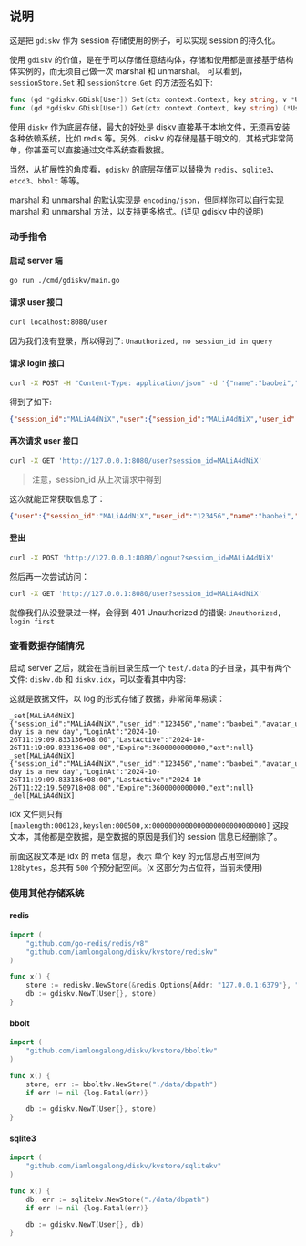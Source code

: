 ## 说明

这是把 `gdiskv` 作为 session 存储使用的例子，可以实现 session 的持久化。

使用 `gdiskv` 的价值，是在于可以存储任意结构体，存储和使用都是直接基于结构体实例的，而无须自己做一次 marshal 和 unmarshal。
可以看到，`sessionStore.Set` 和 `sessionStore.Get` 的方法签名如下:
```go
func (gd *gdiskv.GDisk[User]) Set(ctx context.Context, key string, v *User) error
func (gd *gdiskv.GDisk[User]) Get(ctx context.Context, key string) (*User, bool, error)
```

使用 `diskv` 作为底层存储，最大的好处是 diskv 直接基于本地文件，无须再安装各种依赖系统，比如 redis 等。另外，diskv 的存储是基于明文的，其格式非常简单，你甚至可以直接通过文件系统查看数据。

当然，从扩展性的角度看，`gdiskv` 的底层存储可以替换为 `redis`、`sqlite3`、`etcd3`、`bbolt` 等等。

marshal 和 unmarshal 的默认实现是 `encoding/json`，但同样你可以自行实现 marshal 和 unmarshal 方法，以支持更多格式。(详见 gdiskv 中的说明)

### 动手指令

#### 启动 server 端
```bash
go run ./cmd/gdiskv/main.go
```

#### 请求 user 接口
```bash
curl localhost:8080/user
```
因为我们没有登录，所以得到了: `Unauthorized, no session_id in query`

#### 请求 login 接口
```bash
curl -X POST -H "Content-Type: application/json" -d '{"name":"baobei","user_id":"123456","slogan":"every day is a new day"}' http://localhost:8080/login
```
得到了如下:
```json
{"session_id":"MALiA4dNiX","user":{"session_id":"MALiA4dNiX","user_id":"123456","name":"baobei","avatar_url":"","slogan":"every day is a new day","LoginAt":"2024-10-26T11:19:09.833136+08:00","LastActive":"2024-10-26T11:19:09.833136+08:00","Expire":3600000000000,"ext":null}}
```

#### 再次请求 user 接口

```bash
curl -X GET 'http://127.0.0.1:8080/user?session_id=MALiA4dNiX'
```
> 注意，session_id 从上次请求中得到

这次就能正常获取信息了：
```json
{"user":{"session_id":"MALiA4dNiX","user_id":"123456","name":"baobei","avatar_url":"","slogan":"every day is a new day","LoginAt":"2024-10-26T11:19:09.833136+08:00","LastActive":"2024-10-26T11:22:19.509718+08:00","Expire":3600000000000,"ext":null}}
```

#### 登出
```bash
curl -X POST 'http://127.0.0.1:8080/logout?session_id=MALiA4dNiX'
```

然后再一次尝试访问：
```bash
curl -X GET 'http://127.0.0.1:8080/user?session_id=MALiA4dNiX'
```
就像我们从没登录过一样，会得到 401 Unauthorized 的错误: `Unauthorized, login first`

### 查看数据存储情况

启动 server 之后，就会在当前目录生成一个 `test/.data` 的子目录，其中有两个文件: `diskv.db` 和 `diskv.idx`，可以查看其中内容:

这就是数据文件，以 log 的形式存储了数据，非常简单易读：

```text
_set[MALiA4dNiX]{"session_id":"MALiA4dNiX","user_id":"123456","name":"baobei","avatar_url":"","slogan":"every day is a new day","LoginAt":"2024-10-26T11:19:09.833136+08:00","LastActive":"2024-10-26T11:19:09.833136+08:00","Expire":3600000000000,"ext":null}
_set[MALiA4dNiX]{"session_id":"MALiA4dNiX","user_id":"123456","name":"baobei","avatar_url":"","slogan":"every day is a new day","LoginAt":"2024-10-26T11:19:09.833136+08:00","LastActive":"2024-10-26T11:22:19.509718+08:00","Expire":3600000000000,"ext":null}
_del[MALiA4dNiX]
```

idx 文件则只有 `[maxlength:000128,keyslen:000500,x:0000000000000000000000000000]` 这段文本，其他都是空数据，是空数据的原因是我们的 session 信息已经删除了。

前面这段文本是 idx 的 meta 信息，表示 单个 key 的元信息占用空间为 `128bytes`，总共有 `500` 个预分配空间。(x 这部分为占位符，当前未使用)

### 使用其他存储系统

#### redis
```go
import (
    "github.com/go-redis/redis/v8"
    "github.com/iamlongalong/diskv/kvstore/rediskv"
)

func x() {
    store := rediskv.NewStore(&redis.Options{Addr: "127.0.0.1:6379"}, "prefix")
    db := gdiskv.NewT(User{}, store)
}
```

#### bbolt
```go
import (
    "github.com/iamlongalong/diskv/kvstore/bboltkv"
)

func x() {
    store, err := bboltkv.NewStore("./data/dbpath")
    if err != nil {log.Fatal(err)}

    db := gdiskv.NewT(User{}, store)
}
```

#### sqlite3
```go
import (
    "github.com/iamlongalong/diskv/kvstore/sqlitekv"
)

func x() {
    db, err := sqlitekv.NewStore("./data/dbpath")
    if err != nil {log.Fatal(err)}

    db := gdiskv.NewT(User{}, db)
}
```
